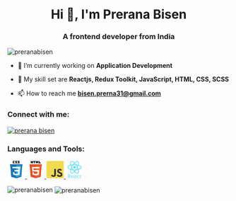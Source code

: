 <h1 align="center">Hi 👋, I'm Prerana Bisen</h1>
<h3 align="center">A frontend developer from India</h3>

<p align="left"> <img src="https://komarev.com/ghpvc/?username=preranabisen&label=Profile%20views&color=0e75b6&style=flat" alt="preranabisen" /> </p>

- 🔭 I’m currently working on **Application Development**

- 🌱 My skill set are **Reactjs, Redux Toolkit, JavaScript, HTML, CSS, SCSS**

- 📫 How to reach me **bisen.prerna31@gmail.com**

<h3 align="left">Connect with me:</h3>
<p align="left">
<a href="https://linkedin.com/in/prerana bisen" target="blank"><img align="center" src="https://cdn.jsdelivr.net/npm/simple-icons@3.0.1/icons/linkedin.svg" alt="prerana bisen" height="30" width="40" /></a>
</p>

<h3 align="left">Languages and Tools:</h3>
<p align="left"> <a href="https://www.w3schools.com/css/" target="_blank"> <img src="https://raw.githubusercontent.com/devicons/devicon/master/icons/css3/css3-original-wordmark.svg" alt="css3" width="40" height="40"/> </a> <a href="https://www.w3.org/html/" target="_blank"> <img src="https://raw.githubusercontent.com/devicons/devicon/master/icons/html5/html5-original-wordmark.svg" alt="html5" width="40" height="40"/> </a> <a href="https://developer.mozilla.org/en-US/docs/Web/JavaScript" target="_blank"> <img src="https://raw.githubusercontent.com/devicons/devicon/master/icons/javascript/javascript-original.svg" alt="javascript" width="40" height="40"/> </a> <a href="https://reactjs.org/" target="_blank"> <img src="https://raw.githubusercontent.com/devicons/devicon/master/icons/react/react-original-wordmark.svg" alt="react" width="40" height="40"/> </a></p>

<p><img align="left" src="https://github-readme-stats.vercel.app/api/top-langs?username=preranabisen&show_icons=true&locale=en&layout=compact" alt="preranabisen" /></p>

<p>&nbsp;<img align="center" src="https://github-readme-stats.vercel.app/api?username=preranabisen&show_icons=true&locale=en" alt="preranabisen" /></p>



